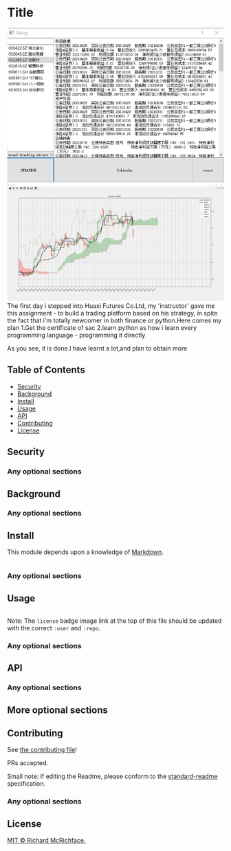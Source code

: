 # Title
![badge](https://github.com/giantroad/ichimoku/blob/main/sample/1.jpg)
![badge](https://github.com/giantroad/ichimoku/blob/main/sample/2.jpg)
The first day i stepped into Huaxi Futures Co.Ltd, my 'instructor' gave me this assignment - to build a trading platform based on his strategy, in spite the fact that i'm totally newcomer in both finance or python.Here comes my plan
1.Get the certificate of sac 
2.learn python as how i learn every programming language - programming it directly

As you see, it is done.I have learnt a lot,and plan to obtain more
## Table of Contents 

- [Security](#security)
- [Background](#background)
- [Install](#install)
- [Usage](#usage)
- [API](#api)
- [Contributing](#contributing)
- [License](#license)

## Security

### Any optional sections

## Background

### Any optional sections

## Install

This module depends upon a knowledge of [Markdown]().

```
```

### Any optional sections

## Usage

```
```

Note: The `license` badge image link at the top of this file should be updated with the correct `:user` and `:repo`.

### Any optional sections

## API

### Any optional sections

## More optional sections

## Contributing

See [the contributing file](CONTRIBUTING.md)!

PRs accepted.

Small note: If editing the Readme, please conform to the [standard-readme](https://github.com/RichardLitt/standard-readme) specification.

### Any optional sections

## License

[MIT © Richard McRichface.](../LICENSE)
